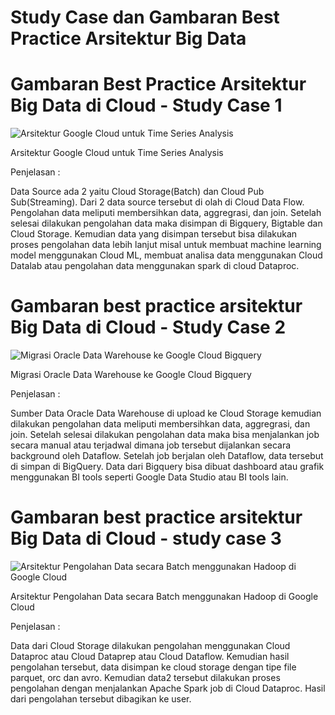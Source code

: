 # Study Case dan Gambaran Best Practice Arsitektur Big Data

# **Gambaran Best Practice Arsitektur Big Data di Cloud - Study Case 1**

![Arsitektur Google Cloud untuk Time Series Analysis](https://lh4.googleusercontent.com/qa5iRa2a2rKCqRe_JmrQkGx7ZP55YdIO5x8lizwzOH57CSbuKrSnx4cglKAhc_jeyOauwQn-7IkRGICLtRnBhtDDiWt10UffR27r7tan5UYkElKWWLPEoT7BGSPoaBOcHW9QkI-X7KT2UtNR7KqqNg)

Arsitektur Google Cloud untuk Time Series Analysis

Penjelasan :

Data Source ada 2 yaitu Cloud Storage(Batch) dan Cloud Pub Sub(Streaming). Dari 2 data source tersebut di olah di Cloud Data Flow. Pengolahan data meliputi membersihkan data, aggregrasi, dan join. Setelah selesai dilakukan pengolahan data maka disimpan di Bigquery, Bigtable dan Cloud Storage. Kemudian data yang disimpan tersebut bisa dilakukan proses pengolahan data lebih lanjut misal untuk membuat machine learning model menggunakan Cloud ML, membuat analisa data menggunakan Cloud Datalab atau pengolahan data menggunakan spark di cloud Dataproc.

# **Gambaran best practice arsitektur Big Data di Cloud - Study Case 2**

![Migrasi Oracle Data Warehouse ke Google Cloud Bigquery](https://lh6.googleusercontent.com/gbRh07yftZ2E-GH6Uplq3NVGtGJiadY46Rz4VDBX3Vq-4xAuVmMp99za-QzYAZiiaCdAEOZ8Xfz_XNxXcHs25htKK8DeqSVKvjXAY4tr8RfirqSy27jQNfJ1vbPE1u7m-xuxtN5unekkIYN9BGI-Tw)

Migrasi Oracle Data Warehouse ke Google Cloud Bigquery

Penjelasan :

Sumber Data Oracle Data Warehouse di upload ke Cloud Storage kemudian dilakukan pengolahan data meliputi membersihkan data, aggregrasi, dan join. Setelah selesai dilakukan pengolahan data maka bisa menjalankan job secara manual atau terjadwal dimana job tersebut dijalankan secara background oleh Dataflow. Setelah job berjalan oleh Dataflow, data tersebut di simpan di BigQuery. Data dari Bigquery bisa dibuat dashboard atau grafik menggunakan BI tools seperti Google Data Studio atau BI tools lain.

# **Gambaran best practice arsitektur Big Data di Cloud - study case 3**

![Arsitektur Pengolahan Data secara Batch menggunakan Hadoop di Google Cloud](https://lh3.googleusercontent.com/_ZoPQR9c5lw-znZQTSCIQy4Wd4tMAAe6wpaREK4e3QG0D8zeuAhkpJOa-Al_6MM4pLB7rOh_vDYrDNjPnX291y2x84WgfrJ3BMWeLDn-28GfCC591DXTbVJtt_gAp-K4RH-Lx4htZg6k4PGuHA0L5g)

Arsitektur Pengolahan Data secara Batch menggunakan Hadoop di Google Cloud

Penjelasan :

Data dari Cloud Storage dilakukan pengolahan menggunakan Cloud Dataproc atau Cloud Dataprep atau Cloud Dataflow. Kemudian hasil pengolahan tersebut, data disimpan ke cloud storage dengan tipe file parquet, orc dan avro. Kemudian data2 tersebut dilakukan proses pengolahan dengan menjalankan Apache Spark job di Cloud Dataproc. Hasil dari pengolahan tersebut dibagikan ke user.
